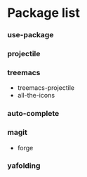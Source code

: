 # Package list
### use-package
### projectile
### treemacs
 -  treemacs-projectile
 -  all-the-icons
### auto-complete
### magit
 -  forge
### yafolding
